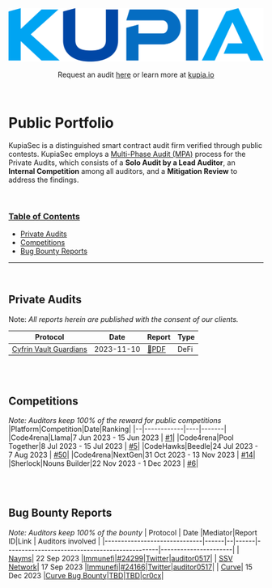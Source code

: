 ![kupia](./logo.png)

<p align="center">
  Request an audit <a href="https://tally.so/r/nWrWgR">here</a> or learn more at
  <a href="https://www.kupia.io/">kupia.io</a>
</p>

<br>

<h1 class="center" style=""> Public Portfolio </h1>

KupiaSec is a distinguished smart contract audit firm verified through public contests. KupiaSec employs a [Multi-Phase Audit (MPA)](https://files.gitbook.com/v0/b/gitbook-x-prod.appspot.com/o/spaces%2F2wLrli4OmSaWiS8fXVUZ%2Fuploads%2FF27bi4xOgnXwDYeHS68f%2FDC%20Multi-Phase%20Audit.pdf?alt=media&token=c2ffdb11-13c7-439d-8acf-50e9fdff471e) process for the Private Audits, which consists of a **Solo Audit by a Lead Auditor**, an **Internal Competition** among all auditors, and a **Mitigation Review** to address the findings.

<br>

<h3><ins>Table of Contents</ins></h3>

- [Private Audits](#private-audits)
- [Competitions](#competitions)
- [Bug Bounty Reports](#bug-bounty-reports)

<hr>
<br>

## Private Audits

Note: _All reports herein are published with the consent of our clients._

| Protocol                                    | Date       | Report                                                                        | Type |
| ------------------------------------------- | ---------- | ----------------------------------------------------------------------------- | ---- |
| [Cyfrin Vault Guardians](https://cyfrin.io) | 2023-11-10 | [:page_facing_up:PDF](./reports/pdf/2023-11-10-kupia-cyfrin-vault-guardians.pdf) | DeFi |

<br>

<br>

## Competitions

_Note: Auditors keep 100% of the reward for public competitions_
|Platform|Competition|Date|Ranking|
|--|------------|----|-------|
|Code4rena|Llama|7 Jun 2023 - 15 Jun 2023 | [#1](https://code4rena.com/contests/2023-06-llama#top)|
|Code4rena|Pool Together|8 Jul 2023 - 15 Jul 2023 | [#5](https://code4rena.com/contests/2023-07-pooltogether#top)|
|CodeHawks|Beedle|24 Jul 2023 - 7 Aug 2023 | [#50](https://www.codehawks.com/contests/clkbo1fa20009jr08nyyf9wbx)|
|Code4rena|NextGen|31 Oct 2023 - 13 Nov 2023 | [#14](https://code4rena.com/audits/2023-10-nextgen#top)|
|Sherlock|Nouns Builder|22 Nov 2023 - 1 Dec 2023 | [#6](https://audits.sherlock.xyz/contests/111)|

<br>

<br>

## Bug Bounty Reports

_Note: Auditors keep 100% of the bounty_
| Protocol | Date |Mediator|Report ID|Link | Auditors involved |
|------------------------------|------|--|------|-----------------------------------------------|----------------------|
| [Nayms](https://nayms.com/)| 22 Sep 2023 |[Immunefi](https://immunefi.com/bounty/nayms/)|[#24299](https://bugs.immunefi.com/dashboard/submission/24299)|[Twitter](https://twitter.com/auditor0517/status/1709502188777586837)|[auditor0517](https://twitter.com/auditor0517)|
| [SSV Network](https://ssv.network//)| 17 Sep 2023 |[Immunefi](https://immunefi.com/bounty/ssvnetwork/)|[#24166](https://bugs.immunefi.com/dashboard/submission/24166)|[Twitter](https://twitter.com/auditor0517/status/1732028267597537742)|[auditor0517](https://twitter.com/auditor0517)|
| [Curve](https://curve.fi/#/ethereum/swap)| 15 Dec 2023 |[Curve Bug Bounty](https://classic.curve.fi/bugbounty)|[TBD](TBD)|[TBD](TBD)|[cr0cx](TBD)|

<br>

<br>
